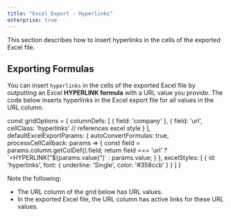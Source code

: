 ```yaml
---
title: "Excel Export - Hyperlinks"
enterprise: true
---
```


This section describes how to insert hyperlinks in the cells of the exported Excel file.

## Exporting Formulas

You can insert `hyperlinks` in the cells of the exported Excel file by outputting an Excel **HYPERLINK formula** with a URL value you provide. The code below inserts hyperlinks in the Excel export file for all values in the URL column.


<snippet>
const gridOptions = {
    columnDefs: [
        { field: 'company' },
        { 
            field: 'url', 
            cellClass: 'hyperlinks' // references excel style 
        }
    ],
    defaultExcelExportParams: {
        autoConvertFormulas: true,
        processCellCallback: params => {
            const field = params.column.getColDef().field;
            return field === 'url' ? `=HYPERLINK("${params.value}")` : params.value;
        }
    },
    excelStyles: [
        {
            id: 'hyperlinks',
            font: {
                underline: 'Single',
                color: '#358ccb'
            }
        }
    ]
}
</snippet>


Note the following:

- The URL column of the grid below has URL values.
- In the exported Excel file, the URL column has active links for these URL values.

<grid-example title='Excel Export - Hyperlinks' name='excel-export-hyperlinks' type='generated' options='{ "enterprise": true }'></grid-example>